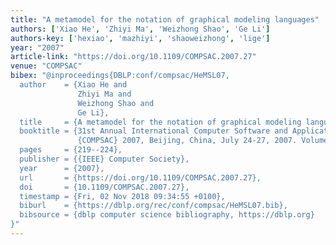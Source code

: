 ```yaml
---
title: "A metamodel for the notation of graphical modeling languages"
authors: ['Xiao He', 'Zhiyi Ma', 'Weizhong Shao', 'Ge Li']
authors-key: ['hexiao', 'mazhiyi', 'shaoweizhong', 'lige']
year: "2007"
article-link: "https://doi.org/10.1109/COMPSAC.2007.27"
venue: "COMPSAC"
bibex: "@inproceedings{DBLP:conf/compsac/HeMSL07,
  author    = {Xiao He and
               Zhiyi Ma and
               Weizhong Shao and
               Ge Li},
  title     = {A metamodel for the notation of graphical modeling languages},
  booktitle = {31st Annual International Computer Software and Applications Conference,
               {COMPSAC} 2007, Beijing, China, July 24-27, 2007. Volume 1},
  pages     = {219--224},
  publisher = {{IEEE} Computer Society},
  year      = {2007},
  url       = {https://doi.org/10.1109/COMPSAC.2007.27},
  doi       = {10.1109/COMPSAC.2007.27},
  timestamp = {Fri, 02 Nov 2018 09:34:55 +0100},
  biburl    = {https://dblp.org/rec/conf/compsac/HeMSL07.bib},
  bibsource = {dblp computer science bibliography, https://dblp.org}
}"
---
```

